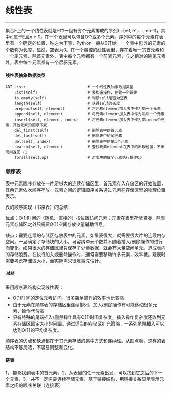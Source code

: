 # 线性表

---

集合E上的一个线性表就是E中一组有穷个元素排成的序列L=\(e0, e1,...., en-1\)，其中ei属于E且n ≥ 0。在一个表里可以包含0个或多个元素，序列中的每个元素在表里有一个确定的位置，称之为下表，Python一般从0开始。一个表中包含的元素的个数称为长度，显然，空表为0。在一个费控的线性表里，存在着唯一的首元素和一个尾元素，除首元素外，表中每个元素都有一个前驱元素，与之相对的除尾元素外，表中每个元素都有一个后驱元素。

#### 线性表抽象数据类型

```ADT
ADT List:                           # 一个线性表抽象数据类型
    List(self)                      # 表构造操作，创建一个新表
    is_empty(self)                  # 判断self是否为空表
    length(self)                    # 获得self的长度
    prepend(self, element)          # 将元素element加入表中作为第一个元素
    append(self, element)           # 将元素element加入表中作为最后一个元素
    insert(self, element, index)    # 将元素element加入表中作为第index个元素，其他元素的顺序不变
    del_first(self)                 # 删除表中的首元素
    del_last(self)                  # 删除表中的尾元素
    del(self, index)                # 删除表中的第i个元素
    search(self, element)           # 查找元素element在表中的出现位置，不出现则返回 -1
    forall(self,op)                 # 对表中的每个元素执行操作Op
```

### 顺序表

表中元素顺序存放在一片足够大的连续存储区里，首元素存入存储区的开始位置，其余元素依次顺序存放。元素之间的逻辑顺序关系通过元素在存储区里的物理位置表示。

表的顺序实现（书序表）的总结：

优点：O\(1\)时间的（随机、直接的）按位置访问元素；元素在表里存储紧凑，除表元素存储区之外只需要O\(1\)空间存放少量辅助信息。

缺点：需要连续的存储区存放表中的元素，如果表很大，就需要很大片的连续内存空间。一旦确定了存储块的大小，可容纳单元个数并不随着插入/删除操作的进行而变化。如果很大的存储区里只保存了少量数据，就会有大量空闲单元，造成表内的存储浪费。在执行加入或删除操作时，通常需要移动许多元素，效率低。建表时需要考虑存储区大小，而实际需求很难事先估计。

##### 总结

采用顺序表结构实现线性表：

* O\(1\)时间的定位元素访问，很多简单操作的效率也比较高
* 由于元素在顺序表的存储区里连续排列，加入/删除操作有可能移动很多元素，操作代价高
* 只有特殊的尾端插入/删除操作具有O\(1\)时间复杂度，插入操作复杂度还收到元素存储区固定大小的闲置。通过适当的存储区扩充策略，一系列尾端插入可以达到O\(1\)的平均复杂度。

顺序表的优点和缺点都在于其元素存储的集中方式和连续性。从缺点看，这样的表结构不够灵活，不容易调整和变化。

#### 链表

1， 能够找到表中的首元素，2，从表里的任一元素出发，可以找到它之后的下一个元素，3，并不一定需要连续存储元素，基于链接结构，用链接关系显示表示元素之间的顺序关联（连接表）






